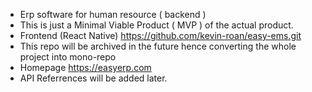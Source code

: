 - Erp software for human resource ( backend ) 
- This is just a Minimal Viable Product ( MVP ) of the actual product.
- Frontend (React Native) https://github.com/kevin-roan/easy-ems.git
- This repo will be archived in the future hence converting the whole project into mono-repo
- Homepage https://easyerp.com
- API Referrences will be added later.
